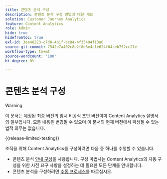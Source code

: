 ```yaml
---
title: 콘텐츠 분석 구성
description: 콘텐츠 분석 구성 방법에 대한 개요
solution: Customer Journey Analytics
feature: Content Analytics
role: Admin
hide: true
hidefromtoc: true
exl-id: 3ea46223-c7d0-4b1f-bc84-4f35494f13a0
source-git-commit: 7542e7a402c8e2f8d6e4c1e624f04ceb752cc27e
workflow-type: tm+mt
source-wordcount: '100'
ht-degree: 0%

---
```


# 콘텐츠 분석 구성

>[!WARNING]
>
>이 문서는 예정된 최종 버전의 임시 비공식 초안 버전이며 Content Analytics 설명서의 일부입니다. 모든 내용은 변경될 수 있으며 이 문서의 현재 버전에서 파생될 수 있는 법적 의무는 없습니다.
>

{{release-limited-testing}}


조직을 위해 Content Analytics를 구성하려면 다음 중 하나를 수행할 수 있습니다.

* 콘텐츠 분석 [안내 구성](guided.md)을 사용합니다. 구성 마법사는 Content Analytics의 자동 구성을 위한 사전 요구 사항을 설정하는 데 필요한 모든 단계를 안내합니다.
* 콘텐츠 분석을 구성하려면 [수동 프로세스](manual.md)를 따르십시오.
